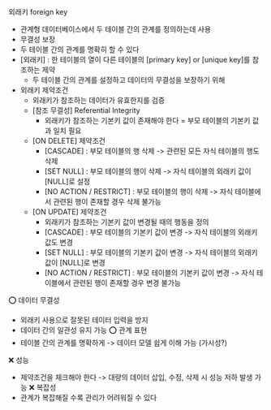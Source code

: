 외래키 foreign key
 - 관계형 데이터베이스에서 두 테이블 간의 관계를 정의하는데 사용
 - 무결성 보장
 - 두 테이블 간의 관계를 명확히 할 수 있다
 - [외래키] : 한 테이블의 열이 다른 테이블의 [primary key] or [unique key]를 참조하는 제약
    - 두 테이블 간의 관계를 설정하고 데이터의 무결성을 보장하기 위해
 - 외래키 제약조건
    - 외래키가 참조하는 데이터가 유효한지를 검증
    - [참조 무결성] Referential Integrity
        - 외래키가 참조하는 기본키 값이 존재해야 한다 = 부모 테이블의 기본키 값과 일치 필요
    - [ON DELETE] 제약조건
        - [CASCADE] : 부모 테이블의 행 삭제 -> 관련된 모든 자식 테이블의 행도 삭제
        - [SET NULL] : 부모 테이블의 행이 삭제 -> 자식 테이블의 외래키 값이 [NULL]로 설정
        - [NO ACTION / RESTRICT] : 부모 테이블의 행이 삭제 -> 자식 테이블에서 관련된 행이 존재할 경우 삭제 불가능
    - [ON UPDATE] 제약조건
        - 외래키가 참조하는 기본키 값이 변경될 때의 행동을 정의
        - [CASCADE] : 부모 테이블의 기본키 값이 변경 -> 자식 테이블의 외래키 값도 변경
        - [SET NULL] : 부모 테이블의 기본키 값이 변경 -> 자식 테이블의 외래키 값이 [NULL]로 변경
        - [NO ACTION / RESTRICT] : 부모 테이블의 기본키 값이 변경 -> 자식 테이블에서 관련된 행이 존재할 경우 변경 불가능

⭕ 데이터 무결성 
 - 외래키 사용으로 잘못된 테이터 입력을 방지
 - 데이터 간의 일관성 유지 가능
⭕ 관계 표현
 - 테이블 간의 관계를 명확하게 -> 데이터 모델 쉽게 이해 가능 (가시성?)

❌ 성능
 - 제약조건을 체크해야 한다 -> 대량의 데이터 삽입, 수정, 삭제 시 성능 저하 발생 가능
❌ 복잡성
 - 관계가 복잡해질 수록 관리가 어려워질 수 있다